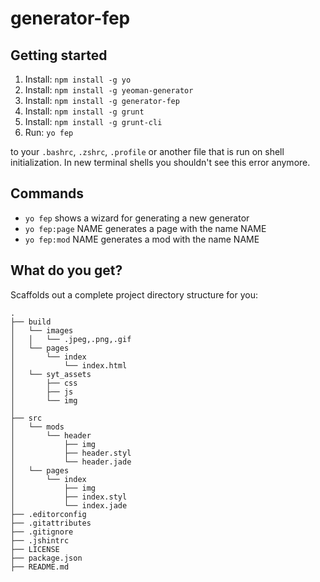 # generator-fep

## Getting started

1. Install: `npm install -g yo`
2. Install: `npm install -g yeoman-generator`
3. Install: `npm install -g generator-fep`
4. Install: `npm install -g grunt`
5. Install: `npm install -g grunt-cli`
6. Run: `yo fep`

to your `.bashrc`, `.zshrc`, `.profile` or another file that is run on shell initialization. In new terminal shells
you shouldn't see this error anymore.


## Commands

* `yo fep` shows a wizard for generating a new generator
* `yo fep:page` NAME generates a page with the name NAME
* `yo fep:mod` NAME generates a mod with the name NAME


## What do you get?

Scaffolds out a complete project directory structure for you:

    .
    ├── build
    │   └── images
    │   │   └── .jpeg,.png,.gif
    │   └── pages
    │       └── index
    │           └── index.html
    │   └── syt_assets
    │       ├── css
    │       ├── js
    │       └── img
    │      
    ├── src
    │   └── mods
    │       └── header
    │           ├── img
    │           ├── header.styl
    │           └── header.jade
    │   └── pages
    │       └── index
    │           ├── img
    │           ├── index.styl
    │           └── index.jade
    ├── .editorconfig
    ├── .gitattributes
    ├── .gitignore
    ├── .jshintrc
    ├── LICENSE
    ├── package.json
    ├── README.md


